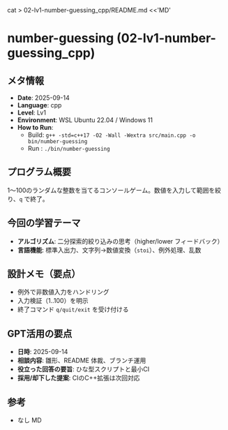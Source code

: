 cat > 02-lv1-number-guessing_cpp/README.md <<'MD'
# number-guessing  (02-lv1-number-guessing_cpp)

## メタ情報
- **Date**: 2025-09-14
- **Language**: cpp
- **Level**: Lv1
- **Environment**: WSL Ubuntu 22.04 / Windows 11
- **How to Run**:
  - Build: `g++ -std=c++17 -O2 -Wall -Wextra src/main.cpp -o bin/number-guessing`
  - Run : `./bin/number-guessing`

## プログラム概要
1〜100のランダムな整数を当てるコンソールゲーム。数値を入力して範囲を絞り、`q` で終了。

## 今回の学習テーマ
- **アルゴリズム**: 二分探索的絞り込みの思考（higher/lower フィードバック）
- **言語機能**: 標準入出力、文字列→数値変換（`stoi`）、例外処理、乱数

## 設計メモ（要点）
- 例外で非数値入力をハンドリング
- 入力検証（1..100）を明示
- 終了コマンド `q/quit/exit` を受け付ける

## GPT活用の要点
- **日時**: 2025-09-14
- **相談内容**: 雛形、README 体裁、ブランチ運用
- **役立った回答の要旨**: ひな型スクリプトと最小CI
- **採用/却下した提案**: CIのC++拡張は次回対応

## 参考
- なし
MD